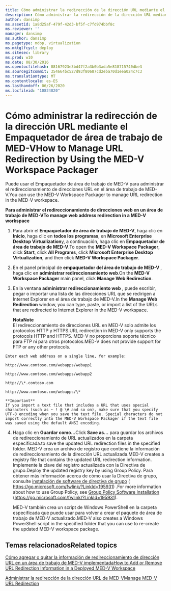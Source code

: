 ```yaml
---
title: Cómo administrar la redirección de la dirección URL mediante el Empaquetador de área de trabajo de MED-V
description: Cómo administrar la redirección de la dirección URL mediante el Empaquetador de área de trabajo de MED-V
author: dansimp
ms.assetid: 1a8d25af-479f-42d3-bf5f-c7fd974bbf8c
ms.reviewer: ''
manager: dansimp
ms.author: dansimp
ms.pagetype: mdop, virtualization
ms.mktglfcycl: deploy
ms.sitesec: library
ms.prod: w10
ms.date: 08/30/2016
ms.openlocfilehash: 88167923e3bd47f2a3b0b3ada5e818715740dbe3
ms.sourcegitcommit: 354664bc527d93f80687cd2eba70d1eea024c7c3
ms.translationtype: MT
ms.contentlocale: es-ES
ms.lasthandoff: 06/26/2020
ms.locfileid: "10824820"
---
```

# <span data-ttu-id="389b8-103">Cómo administrar la redirección de la dirección URL mediante el Empaquetador de área de trabajo de MED-V</span><span class="sxs-lookup"><span data-stu-id="389b8-103">How to Manage URL Redirection by Using the MED-V Workspace Packager</span></span>


<span data-ttu-id="389b8-104">Puede usar el Empaquetador de área de trabajo de MED-V para administrar el redireccionamiento de direcciones URL en el área de trabajo de MED-V.</span><span class="sxs-lookup"><span data-stu-id="389b8-104">You can use the MED-V Workspace Packager to manage URL redirection in the MED-V workspace.</span></span>

**<span data-ttu-id="389b8-105">Para administrar el redireccionamiento de direcciones web en un área de trabajo de MED-V</span><span class="sxs-lookup"><span data-stu-id="389b8-105">To manage web address redirection in a MED-V workspace</span></span>**

1.  <span data-ttu-id="389b8-106">Para abrir el **Empaquetador de área de trabajo de MED-V**, haga clic en **Inicio**, haga clic en **todos los programas**, en **Microsoft Enterprise Desktop Virtualization**y, a continuación, haga clic en **Empaquetador de área de trabajo de MED-V**.</span><span class="sxs-lookup"><span data-stu-id="389b8-106">To open the **MED-V Workspace Packager**, click **Start**, click **All Programs**, click **Microsoft Enterprise Desktop Virtualization**, and then click **MED-V Workspace Packager**.</span></span>

2.  <span data-ttu-id="389b8-107">En el panel principal de **empaquetador del área de trabajo de MED-V** , haga clic en **administrar redireccionamiento web**.</span><span class="sxs-lookup"><span data-stu-id="389b8-107">On the **MED-V Workspace Packager** main panel, click **Manage Web Redirection**.</span></span>

3.  <span data-ttu-id="389b8-108">En la ventana **administrar redireccionamiento web** , puede escribir, pegar o importar una lista de las direcciones URL que se redirigen a Internet Explorer en el área de trabajo de MED-V.</span><span class="sxs-lookup"><span data-stu-id="389b8-108">In the **Manage Web Redirection** window, you can type, paste, or import a list of the URLs that are redirected to Internet Explorer in the MED-V workspace.</span></span>

    **<span data-ttu-id="389b8-109">Nota</span><span class="sxs-lookup"><span data-stu-id="389b8-109">Note</span></span>**  
    <span data-ttu-id="389b8-110">El redireccionamiento de direcciones URL en MED-V solo admite los protocolos HTTP y HTTPS.</span><span class="sxs-lookup"><span data-stu-id="389b8-110">URL redirection in MED-V only supports the protocols HTTP and HTTPS.</span></span> <span data-ttu-id="389b8-111">MED-V no proporciona soporte técnico para FTP ni para otros protocolos.</span><span class="sxs-lookup"><span data-stu-id="389b8-111">MED-V does not provide support for FTP or any other protocols.</span></span>



~~~
Enter each web address on a single line, for example:

http://www.contoso.com/webapps/webapp1

http://www.contoso.com/webapps/webapp2

http://\*.contoso.com

http://www.contoso.com/webapps/\*

**Important**  
If you import a text file that includes a URL that uses special characters (such as ~ ! @ \# and so on), make sure that you specify UTF-8 encoding when you save the text file. Special characters do not import correctly into the MED-V Workspace Packager if the text file was saved using the default ANSI encoding.
~~~



4. <span data-ttu-id="389b8-112">Haga clic en **Guardar como...**</span><span class="sxs-lookup"><span data-stu-id="389b8-112">Click **Save as…**</span></span> <span data-ttu-id="389b8-113">para guardar los archivos de redireccionamiento de URL actualizados en la carpeta especificada.</span><span class="sxs-lookup"><span data-stu-id="389b8-113">to save the updated URL redirection files in the specified folder.</span></span> <span data-ttu-id="389b8-114">MED-V crea un archivo de registro que contiene la información de redireccionamiento de la dirección URL actualizada.</span><span class="sxs-lookup"><span data-stu-id="389b8-114">MED-V creates a registry file that contains the updated URL redirection information.</span></span> <span data-ttu-id="389b8-115">Implemente la clave del registro actualizada con la Directiva de grupo.</span><span class="sxs-lookup"><span data-stu-id="389b8-115">Deploy the updated registry key by using Group Policy.</span></span> <span data-ttu-id="389b8-116">Para obtener más información acerca de cómo usar la Directiva de grupo, consulte [instalación de software de directiva de grupo](https://go.microsoft.com/fwlink/?LinkId=195931) ( https://go.microsoft.com/fwlink/?LinkId=195931) .</span><span class="sxs-lookup"><span data-stu-id="389b8-116">For more information about how to use Group Policy, see [Group Policy Software Installation](https://go.microsoft.com/fwlink/?LinkId=195931) (https://go.microsoft.com/fwlink/?LinkId=195931).</span></span>

   <span data-ttu-id="389b8-117">MED-V también crea un script de Windows PowerShell en la carpeta especificada que puede usar para volver a crear el paquete de área de trabajo de MED-V actualizado.</span><span class="sxs-lookup"><span data-stu-id="389b8-117">MED-V also creates a Windows PowerShell script in the specified folder that you can use to re-create the updated MED-V workspace package.</span></span>

## <span data-ttu-id="389b8-118">Temas relacionados</span><span class="sxs-lookup"><span data-stu-id="389b8-118">Related topics</span></span>


[<span data-ttu-id="389b8-119">Cómo agregar o quitar la información de redireccionamiento de dirección URL en un área de trabajo de MED-V implementada</span><span class="sxs-lookup"><span data-stu-id="389b8-119">How to Add or Remove URL Redirection Information in a Deployed MED-V Workspace</span></span>](how-to-add-or-remove-url-redirection-information-in-a-deployed-med-v-workspace.md)

[<span data-ttu-id="389b8-120">Administrar la redirección de la dirección URL de MED-V</span><span class="sxs-lookup"><span data-stu-id="389b8-120">Manage MED-V URL Redirection</span></span>](manage-med-v-url-redirection.md)









